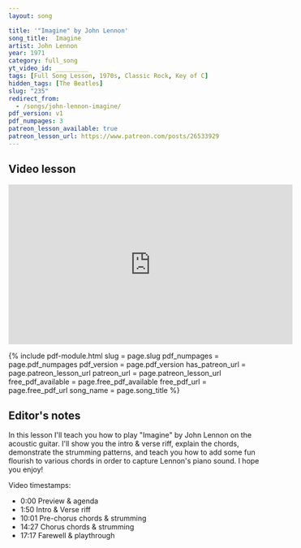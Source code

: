 ```yaml
---
layout: song

title: '"Imagine" by John Lennon'
song_title:  Imagine
artist: John Lennon
year: 1971
category: full_song
yt_video_id: _________
tags: [Full Song Lesson, 1970s, Classic Rock, Key of C]
hidden_tags: [The Beatles]
slug: "235"
redirect_from:
  - /songs/john-lennon-imagine/
pdf_version: v1
pdf_numpages: 3
patreon_lesson_available: true
patreon_lesson_url: https://www.patreon.com/posts/26533929
---
```


## Video lesson

<iframe width="560" height="315" src="https://www.youtube.com/embed/QehjXVLXdfQ?showinfo=0" frameborder="0" allowfullscreen></iframe>

{% include pdf-module.html slug = page.slug pdf_numpages = page.pdf_numpages pdf_version = page.pdf_version has_patreon_url = page.patreon_lesson_url patreon_url = page.patreon_lesson_url free_pdf_available = page.free_pdf_available free_pdf_url = page.free_pdf_url song_name = page.song_title %}

## Editor's notes

In this lesson I'll teach you how to play "Imagine" by John Lennon on the acoustic guitar. I'll show you the intro & verse riff, explain the chords, demonstrate the strumming patterns, and teach you how to add some fun flourish to various chords in order to capture Lennon's piano sound. I hope you enjoy!

Video timestamps:

- 0:00 Preview & agenda
- 1:50 Intro & Verse riff
- 10:01 Pre-chorus chords & strumming
- 14:27 Chorus chords & strumming
- 17:17 Farewell & playthrough

<!-- Coming soon! -->

